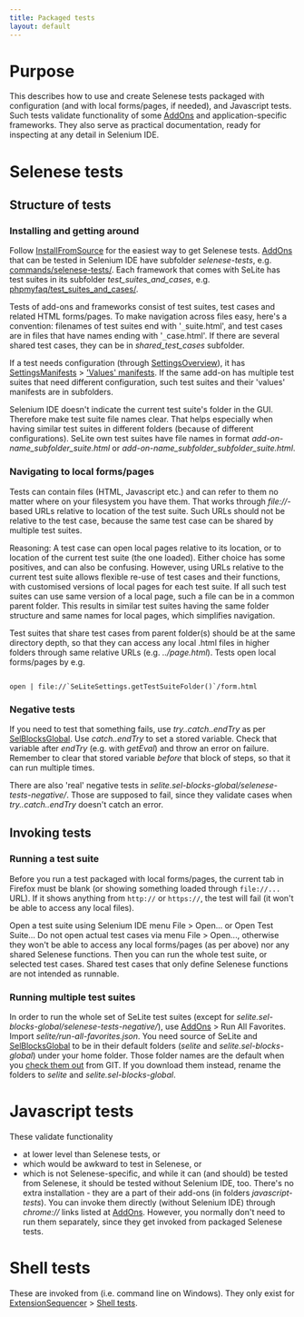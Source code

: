 ```yaml
---
title: Packaged tests
layout: default
---
```


# Purpose #
This describes how to use and create Selenese tests packaged with configuration (and with local forms/pages, if needed), and Javascript tests. Such tests validate functionality of some [AddOns](AddOns) and application-specific frameworks. They also serve as practical documentation, ready for inspecting at any detail in Selenium IDE.

# Selenese tests #
## Structure of tests ##
### Installing and getting around ###
Follow [InstallFromSource](InstallFromSource) for the easiest way to get Selenese tests. [AddOns](AddOns) that can be tested in Selenium IDE have subfolder _selenese-tests_, e.g. [commands/selenese-tests/](https://code.google.com/p/selite/source/browse/#git%2Fcommands%2Fselenese-tests). Each framework that comes with SeLite has test suites in its subfolder _test\_suites\_and\_cases_, e.g. [phpmyfaq/test\_suites\_and\_cases/](https://code.google.com/p/selite/source/browse/#git%2Fphpmyfaq%2Ftest_suites_and_cases).

Tests of add-ons and frameworks consist of test suites, test cases and related HTML forms/pages. To make navigation across files easy, here's a convention: filenames of test suites end with '`_`suite.html', and test cases are in files that have names ending with '`_`case.html'. If there are several shared test cases, they can be in _shared\_test\_cases_ subfolder.

If a test needs configuration (through [SettingsOverview](SettingsOverview)), it has [SettingsManifests](SettingsManifests) > ['Values' manifests](SettingsManifests#-values-manifests). If the same add-on has multiple test suites that need different configuration, such test suites and their 'values' manifests are in subfolders.

Selenium IDE doesn't indicate the current test suite's folder in the GUI. Therefore make test suite file names clear. That helps especially when having similar test suites in different folders (because of different configurations). SeLite own test suites have file names in format <i>add-on-name_subfolder_suite.html</i> or <i>add-on-name_subfolder_subfolder_suite.html</i>.

### Navigating to local forms/pages ###
Tests can contain files (HTML, Javascript etc.) and can refer to them no matter where on your filesystem you have them. That works through _file://_-based URLs relative to location of the test suite. Such URLs should not be relative to the test case, because the same test case can be shared by multiple test suites.

Reasoning: A test case can open local pages relative to its location, or to location of the current test suite (the one loaded). Either choice has some positives, and can also be confusing. However, using URLs relative to the current test suite allows flexible re-use of test cases and their functions, with customised versions of local pages for each test suite. If all such test suites can use same version of a local page, such a file can be in a common parent folder. This results in similar test suites having the same folder structure and same names for local pages, which simplifies navigation.

Test suites that share test cases from parent folder(s) should be at the same directory depth, so that they can access any local .html files in higher folders through same relative URLs (e.g. _../page.html_). Tests open local forms/pages by e.g. <a href='Hidden comment: (Comment: read this online:)'></a>
```

open | file://`SeLiteSettings.getTestSuiteFolder()`/form.html
```

### Negative tests ###
If you need to test that something fails, use <i>try..catch..endTry</i> as per [SelBlocksGlobal](SelBlocksGlobal). Use <i>catch..endTry</i> to set a stored variable. Check that variable after _endTry_ (e.g. with _getEval_) and throw an error on failure. Remember to clear that stored variable _before_ that block of steps, so that it can run multiple times.

There are also 'real' negative tests in _selite.sel-blocks-global/selenese-tests-negative/_. Those are supposed to fail, since they validate cases when <i>try..catch..endTry</i> doesn't catch an error.

## Invoking tests ##
### Running a test suite ###
Before you run a test packaged with local forms/pages, the current tab in Firefox must be blank (or showing something loaded through `file://...` URL). If it shows anything from `http://` or `https://`, the test will fail (it won't be able to access any local files).

Open a test suite using Selenium IDE menu File > Open... or Open Test Suite... Do not open actual test cases via menu File > Open..., otherwise they won't be able to access any local forms/pages (as per above) nor any shared Selenese functions. Then you can run the whole test suite, or selected test cases. Shared test cases that only define Selenese functions are not intended as runnable.

### Running multiple test suites ###
In order to run the whole set of SeLite test suites (except for _selite.sel-blocks-global/selenese-tests-negative/_), use [AddOns](AddOns) > Run All Favorites. Import _selite/run-all-favorites.json_. You need source of SeLite and [SelBlocksGlobal](SelBlocksGlobal) to be in their default folders (_selite_ and _selite.sel-blocks-global_) under your home folder. Those folder names are the default when you [check them out](https://code.google.com/p/selite/source/checkout) from GIT. If you download them instead, rename the folders to _selite_ and _selite.sel-blocks-global_.

# Javascript tests #
These validate functionality
  * at lower level than Selenese tests, or
  * which would be awkward to test in Selenese, or
  * which is not Selenese-specific, and while it can (and should) be tested from Selenese, it should be tested without Selenium IDE, too.
There's no extra installation - they are a part of their add-ons (in folders _javascript-tests_). You can invoke them directly (without Selenium IDE) through _chrome://_ links listed at [AddOns](AddOns). However, you normally don't need to run them separately, since they get invoked from packaged Selenese tests.

# Shell tests #
These are invoked from (i.e. command line on Windows). They only exist for [ExtensionSequencer](ExtensionSequencer) > [Shell tests](ExtensionSequencer#shell-tests).